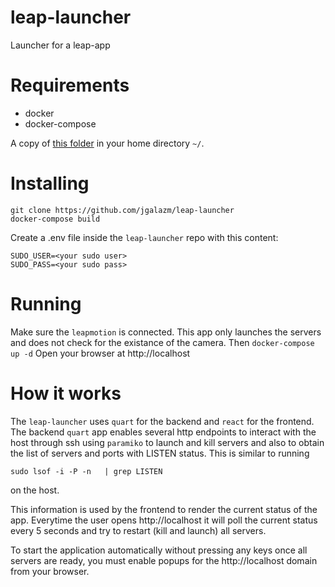 # leap-launcher
Launcher for a leap-app

# Requirements
- docker
- docker-compose

A copy of [this folder](https://github.com/Inria-Chile/leap-tsunami/tree/dev/websocket) in your home directory `~/`.

# Installing
```
git clone https://github.com/jgalazm/leap-launcher
docker-compose build
```
Create a .env file inside the `leap-launcher` repo with this content:
```
SUDO_USER=<your sudo user>
SUDO_PASS=<your sudo pass>
```

# Running
Make sure the `leapmotion` is connected. 
This app only launches the servers and does not check for the existance of the camera.
Then
`docker-compose up -d`
Open your browser at http://localhost

# How it works
The `leap-launcher`  uses `quart` for the backend and `react` for the frontend. 
The backend `quart` app enables several http endpoints to interact with the host through ssh using `paramiko` to launch and kill servers and also to obtain the list of servers and ports with LISTEN status.  This is similar to running
```
sudo lsof -i -P -n   | grep LISTEN
```
on the host.

This information is used by the frontend to render the current status of the app. Everytime the user opens http://localhost it will poll the current status every 5 seconds and try to restart (kill and launch) all servers.

To start the application automatically without pressing any keys once all servers are ready, you must enable popups for the http://localhost domain from your browser.
